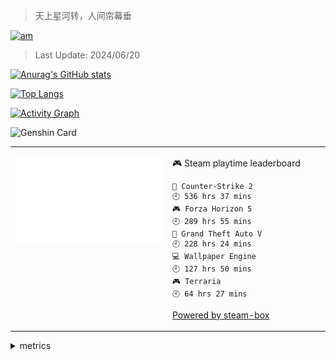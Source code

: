 > 天上星河转，人间帘幕垂

[![am][am-logo]][am-url]
> Last Update: 2024/06/20

[![Anurag's GitHub stats][stat]][github-url]

[![Top Langs][lang]][github-url]

[![Activity Graph][graph]][github-url]

![Genshin Card][genshin-card]

<table>
<tr>
<td style="vertical-align: top;width: 50%">

[![GitHub Stats][stats-src]][stats-href]

</td>
<td style="vertical-align: top;width: 50%">

<!-- steam-box start -->
🎮 Steam playtime leaderboard
```text
🔫 Counter-Strike 2                 🕘 536 hrs 37 mins
🎮 Forza Horizon 5                  🕘 289 hrs 55 mins
🚓 Grand Theft Auto V               🕘 228 hrs 24 mins
💻 Wallpaper Engine                 🕘 127 hrs 50 mins
🎮 Terraria                         🕘 64 hrs 27 mins
```
<!-- Powered by https://github.com/YouEclipse/steam-box . -->
<!-- steam-box end -->

[Powered by steam-box](https://github.com/YouEclipse/steam-box)

</td>
</tr>
</table>

<details>
  <summary>metrics</summary>

![](github-metrics.svg)
</details>

[github-logo]:https://img.shields.io/badge/-GitHub-black?logo=GitHub&style=flat-square

[github-url]:https://github.com/qhy040404

[am-logo]:https://img.shields.io/badge/Apple%20Music-Playlist-FA243C?logo=applemusic&logoColor=white&style=flat-square

[am-url]:https://music.apple.com/cn/playlist/favorite-songs/pl.u-doUdaBmbR

[stats-href]:https://github.com/qhy040404/github-stats

[stats-src]:https://raw.githubusercontent.com/qhy040404/github-stats/master/generated/overview.svg#gh-dark-mode-only

[stat]:https://github-readme-stats-qhy040404.vercel.app/api?username=qhy040404&count_private=true&include_all_commits=true&show_icons=true&theme=dark

[lang]:https://github-readme-stats-qhy040404.vercel.app/api/top-langs/?username=qhy040404&layout=compact&theme=dark&card_width=448&langs_count=10&exclude_repo=unlock-music&hide=inno%20setup

[graph]:https://github-readme-activity-graph-qhy040404.vercel.app/graph?username=qhy040404&theme=react-dark

[genshin-card]:https://ys.himiku.com/rand/318490747.png
